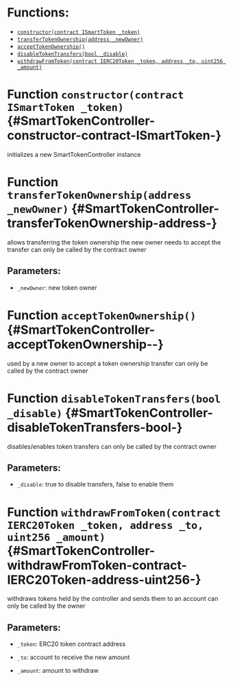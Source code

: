 

# Functions:
- [`constructor(contract ISmartToken _token)`](#SmartTokenController-constructor-contract-ISmartToken-)
- [`transferTokenOwnership(address _newOwner)`](#SmartTokenController-transferTokenOwnership-address-)
- [`acceptTokenOwnership()`](#SmartTokenController-acceptTokenOwnership--)
- [`disableTokenTransfers(bool _disable)`](#SmartTokenController-disableTokenTransfers-bool-)
- [`withdrawFromToken(contract IERC20Token _token, address _to, uint256 _amount)`](#SmartTokenController-withdrawFromToken-contract-IERC20Token-address-uint256-)


# Function `constructor(contract ISmartToken _token)` {#SmartTokenController-constructor-contract-ISmartToken-}
initializes a new SmartTokenController instance
# Function `transferTokenOwnership(address _newOwner)` {#SmartTokenController-transferTokenOwnership-address-}
allows transferring the token ownership
the new owner needs to accept the transfer
can only be called by the contract owner

## Parameters:
- `_newOwner`:    new token owner
# Function `acceptTokenOwnership()` {#SmartTokenController-acceptTokenOwnership--}
used by a new owner to accept a token ownership transfer
can only be called by the contract owner
# Function `disableTokenTransfers(bool _disable)` {#SmartTokenController-disableTokenTransfers-bool-}
disables/enables token transfers
can only be called by the contract owner

## Parameters:
- `_disable`:    true to disable transfers, false to enable them
# Function `withdrawFromToken(contract IERC20Token _token, address _to, uint256 _amount)` {#SmartTokenController-withdrawFromToken-contract-IERC20Token-address-uint256-}
withdraws tokens held by the controller and sends them to an account
can only be called by the owner

## Parameters:
- `_token`:   ERC20 token contract address

- `_to`:      account to receive the new amount

- `_amount`:  amount to withdraw

